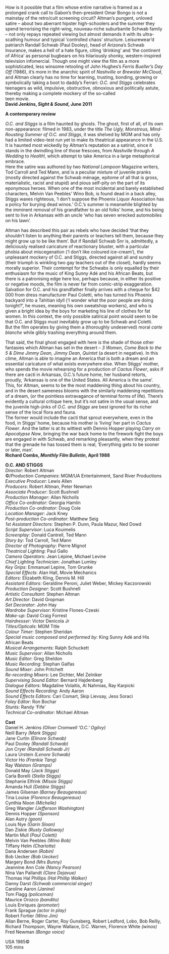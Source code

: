 

How is it possible that a film whose entire narrative is framed as a prolonged crank call to Gabon’s then-president Omar Bongo is not a mainstay of the retro/cult screening circuit? Altman’s pungent, unloved satire – about two aberrant hipster high-schoolers and the summer they spend terrorising the right-wing, nouveau-riche suburbanite Schwab family – not only repays repeated viewing but almost demands it with its ultra-scathing humour and typical ‘controlled chaos’ structure. Leisurewear’d patriarch Randall Schwab (Paul Dooley), head of Arizona’s Schwab Insurance, makes a hell of a hate figure, citing ‘drinking’ and ‘the continent of Africa’ as personal bugbears on his hilariously shonky, western-inspired television infomercial. Though one might view the film as a more sophisticated, less winsome retooling of John Hughes’s _Ferris Bueller’s Day Off_ (1986), it’s more in the anarchic spirit of _Nashville_ or _Brewster McCloud_, and Altman clearly has no time for learning, trusting, bonding, growing or symbolically taking a boot to daddy’s Ferrari: _O.C. and Stiggs_ celebrates teenagers as wild, impulsive, obstructive, obnoxious and politically astute, thereby making a complete mockery of the so-called  
teen movie.  
**David Jenkins, _Sight & Sound_, June 2011**  

**A contemporary review**

_O.C. and Stiggs_ is a film haunted by ghosts. The ghost, first of all, of its own non-appearance: filmed in 1983, under the title _The Ugly, Monstrous, Mind-Rousting Summer of O.C. and Stiggs_, it was shelved by MGM and has only had a limited video-test run yet to make its theatrical appearance in the U.S.  
It is haunted most wickedly by Altman’s reputation as a satirist, since it stands in the dwindling line of those frescoes, from _Nashville_ through _A Wedding_ to _HealtH_, which attempt to take America in a large metaphorical embrace.  
Here the satire was authored by two _National Lampoon_ Magazine writers,  
Tod Carroll and Ted Mann, and is a peculiar mixture of juvenile pranks (mostly directed against the Schwab ménage, epitome of all that is gross, materialistic, racist and stupid) and pious self-pity on the part of its eponymous heroes. When one of the most incidental and barely established characters, Melvin Van Peebles’ Wino Bob, is found dead in a back alley, Stiggs waxes righteous, ‘I don’t suppose the Phoenix Liquor Association has a policy for burying dead winos.’ O.C.’s summer is meanwhile blighted by the imminent removal of his grandfather to an old folks’ home, and his being sent to live in Arkansas with an uncle ‘who has seven wrecked automobiles on his lawn’.

Altman has described this pair as rebels who have decided ‘that they shouldn’t listen to anything their parents or teachers tell them, because they might grow up to be like them’. But if Randall Schwab Snr is, admittedly, a deliciously realised caricature of reactionary bluster, with a particular phobia about miscegenation (‘I don’t like coloured ice-cream’), the unpleasant mockery of O.C. and Stiggs, directed against all and sundry (their triumph is winkling two gay teachers out of the closet), hardly seems morally superior. Their contempt for the Schwabs is only equalled by their enthusiasm for the music of King Sunny Adé and his African Beats, but there is a patronising edge here too, perhaps because, in either its positive or negative moods, the film is never far from comic-strip exaggeration. Salvation for O.C. and his grandfather finally arrives with a cheque for $42 000 from dress manufacturer Paul Coletti, who has turned his Phoenix backyard into a Tahitian idyll (‘I wonder what the poor people are doing tonight?’, he muses, meaning his own sweatshop workers), and who is given a bright idea by the boys for marketing his line of clothes for fat women. In this context, the only possible satirical point would seem to be that O.C. and Stiggs must inevitably grow up to be Schwab and Coletti.  
But the film operates by giving them a (thoroughly undeserved) moral _carte blanche_ while glibly trashing everything around them.

That said, the final ghost engaged with here is the shade of those other fantasies which Altman has set in the desert – _3 Women_, _Come Back to the 5 & Dime Jimmy Dean, Jimmy Dean_, _Quintet_ (a desert in negative). In this clime, Altman is able to imagine an America that is both a dream and an essential caricature of what exists everywhere else. When Stiggs’ mother, who spends the movie rehearsing for a production of _Cactus Flower_, asks if there are cacti in Arkansas, O.C.’s future home, her husband retorts, proudly, ‘Arkansas is one of the United States. All America is the same’. This, for Altman, seems to be the most maddening thing about his country, and in the desert sameness blooms with the similarly maddening repetitions of a dream, (or the pointless extravagance of terminal forms of life). There’s evidently a cultural critique here, but it’s not satire in the usual sense, and the juvenile high-jinks of _O.C. and Stiggs_ are best ignored for its richer sense of the local flora and fauna.  
The former would include the cacti that sprout everywhere, even in the food, in Stiggs’ home, because his mother is ‘living’ her part in _Cactus Flower_. And the latter is at its wittiest with Dennis Hopper playing _Carry on Apocalypse Now_, bringing the war back home to the firework fight the boys are engaged in with Schwab, and remarking pleasantly, when they protest that the grenade he has tossed them is real, ‘Everything gets to be sooner or later, man’.  
**Richard Combs, _Monthly Film Bulletin_, April 1988**



**O.C. AND STIGGS**  
_Director_: Robert Altman  
©/_Production Companies_:  MGM/UA Entertainment, Sand River Productions  
_Executive Producer_: Lewis Allen  
_Producers_: Robert Altman, Peter Newman  
_Associate Producer_: Scott Bushnell  
_Production Manager_: Allan Nicholls  
_Office Co-ordinator_: Georgia Hamlin  
_Production Co-ordinator_: Doug Cole  
_Location Manager_: Jack Kney  
_Post-production Co-ordinator_: Matthew Seig  
_1st Assistant Directors_: Stephen P. Dunn,  Paula Mazur, Ned Dowd  
_Script Supervisor_: Luca Kouimelis  
_Screenplay_: Donald Cantrell, Ted Mann  
_Story by_: Tod Carroll, Ted Mann  
_Director of Photography_: Pierre Mignot  
_Theatrical Lighting_: Paul Gallo  
_Camera Operators_: Jean Lépine, Michael Levine  
_Chief Lighting Technician_: Jonathan Lumley  
_Key Grips_: Emmanuel Lepine, Tom Grunke  
_Special Effects_: Alan Hall, Movie Mechanics  
_Editors_: Elizabeth Kling, Dennis M. Hill  
_Assistant Editors_: Geraldine Peroni, Juliet Weber, Mickey Kaczorowski  
_Production Designer_: Scott Bushnell  
_Artistic Consultant_: Stephen Altman  
_Art Director_: David Gropman  
_Set Decorator_: John Hay  
_Wardrobe Supervisor_: Kristine Flones-Czeski  
_Make-up_: David Craig Forrest  
_Hairdresser_: Victor Denicola Jr  
_Titles/Opticals_: MGM Title  
_Colour Timer_: Stephen Sheridan  
_Special music composed and performed by_:  King Sunny Adé and His African Beats  
_Musical Arrangements_: Ralph Schuckett  
_Music Supervisor_: Allan Nicholls  
_Music Editor_: Greg Sheldon  
_Music Recording_: Stephan Galfas  
_Sound Mixer_: John Pritchett  
_Re-recording Mixers_: Lee Dichter, Mel Zelniker  
_Supervising Sound Editor_: Bernard Hajdenberg  
_Dialogue Editors_: Magdaline Volaitis, Al Nahmias, Ray Karpicki  
_Sound Effects Recording_: Andy Aaron  
_Sound Effects Editors_: Cari Comart, Skip Lievsay, Jess Soraci  
_Foley Editor_: Ron Bochar  
_Stunts_: Randy 'Fife'  
_Technical Co-ordinator_: Michael Altman

**Cast**  
Daniel H. Jenkins _(Oliver Cromwell ‘O.C.’ Ogilvy)_  
Neill Barry _(Mark Stiggs)_  
Jane Curtin _(Elinore Schwab)_  
Paul Dooley _(Randall Schwab)_  
Jon Cryer _(Randall Schwab Jr)_  
Laura Urstein _(Lenore Schwab)_  
Victor Ho _(Frankie Tang)_  
Ray Walston _(Gramps)_  
Donald May _(Jack Stiggs)_  
Carla Borelli _(Stella Stiggs)_  
Stephanie Elfrink _(Missie Stiggs)_  
Amanda Hull _(Debbie Stiggs)_  
James Gilsenan _(Barney Beaugereaux)_  
Tina Louise _(Florence Beaugereaux)_  
Cynthia Nixon _(Michelle)_  
Greg Wangler _(Jefferson Washington)_  
Dennis Hopper _(Sponson)_  
Alan Autry _(goon)_  
Louis Nye _(Garin Sloan)_  
Dan Ziskie _(Rusty Galloway)_  
Martin Mull _(Paul Coletti)_  
Melvin Van Peebles _(Wino Bob)_  
Tiffany Helm _(Charlotte)_  
Dana Andersen _(Robin)_  
Bob Uecker _(Bob Uecker)_  
Margery Bond _(Mrs Bunny)_  
Jeannine Ann Cole _(Nancy Pearson)_  
Nina Van Pallandt _(Clare Dejavue)_  
Thomas Hal Phillips _(Hal Phillip Walker)_  
Danny Darst _(Schwab commercial singer)_  
Caroline Aaron _(Janine)_  
Tom Flagg _(policeman)_  
Maurice Orozco _(bandito)_  
Louis Enriques _(promoter)_  
Frank Sprague _(actor in play)_  
Robert Fortier _(Wino Jim)_  
Allan Berne, Roger Carter, Roy Gunsberg,  Robert Ledford, Lobo, Bob Reilly,  
Richard Thompson, Wayne Wallace, D.C. Warren, Florence White _(winos)_  
Fred Newman _(Bongo voice)_

USA 1985©  
105 mins
<!--stackedit_data:
eyJoaXN0b3J5IjpbODU1OTg4OTNdfQ==
-->